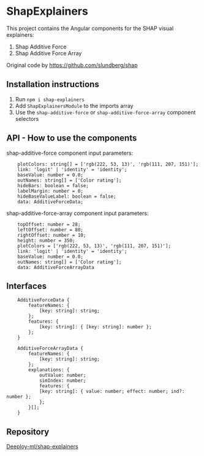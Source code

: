 # ShapExplainers

This project contains the Angular components for the SHAP visual explainers:
1. Shap Additive Force
2. Shap Additive Force Array

Original code by https://github.com/slundberg/shap

## Installation instructions

1. Run `npm i shap-explainers` 
2. Add `ShapExplainersModule` to the imports array
3. Use the `shap-additive-force` or `shap-additive-force-array` component selectors

## API - How to use the components

shap-additive-force component input parameters:

```
    plotColors: string[] = ['rgb(222, 53, 13)', 'rgb(111, 207, 151)'];
    link: 'logit' | 'identity' = 'identity';
    baseValue: number = 0.0;
    outNames: string[] = ['Color rating'];
    hideBars: boolean = false;
    labelMargin: number = 0;
    hideBaseValueLabel: boolean = false;
    data: AdditiveForceData;
```


shap-additive-force-array component input parameters:

```
    topOffset: number = 28;
    leftOffset: number = 80;
    rightOffset: number = 10;
    height: number = 350;
    plotColors = ['rgb(222, 53, 13)', 'rgb(111, 207, 151)'];
    link: 'logit' | 'identity' = 'identity';
    baseValue: number = 0.0;
    outNames: string[] = ['Color rating'];
    data: AdditiveForceArrayData

```

## Interfaces

```
    AdditiveForceData {
        featureNames: {
            [key: string]: string;
        };
        features: {
            [key: string]: { [key: string]: number };
        };
    }

    AdditiveForceArrayData {
        featureNames: {
            [key: string]: string;
        };
        explanations: {
            outValue: number;
            simIndex: number;
            features: {
            [key: string]: { value: number; effect: number; ind?: number };
            };
        }[];
    }
```


## Repository

[Deeploy-ml/shap-explainers](https://github.com/deeploy-ml/shap-explainers)